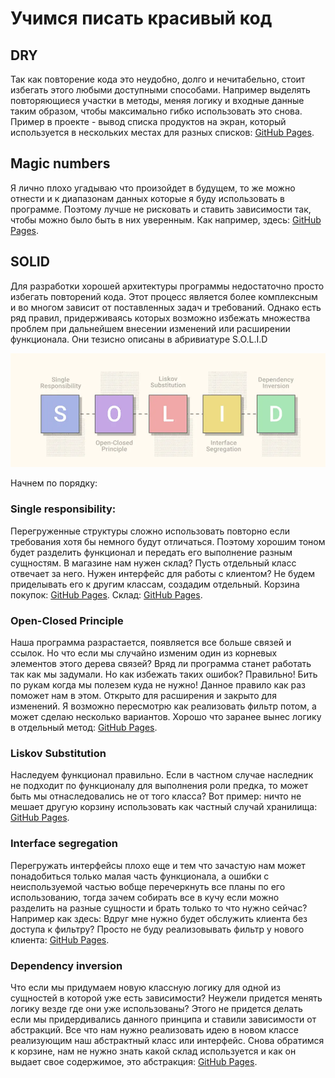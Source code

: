 # Учимся писать красивый код

## DRY

Так как повторение кода это неудобно, долго и нечитабельно, стоит избегать этого любыми доступными способами. Например выделять повторяющиеся участки в методы, меняя логику и входные данные таким образом, чтобы максимально гибко использовать это снова.
Пример в проекте - вывод списка продуктов на экран, который используется в нескольких местах для разных списков: 
[GitHub Pages](https://github.com/sezergemtsov/Templates_SOLID/blob/170efe4b55f063922a398531a1d62c26fe2be955/src/main/java/Customer.java#L197-L205).

## Magic numbers
Я лично плохо угадываю что произойдет в будущем, то же можно отнести и к диапазонам данных которые я буду использовать в программе. Поэтому лучше не рисковать и ставить зависимости так, чтобы можно было быть в них уверенным. Как например, здесь:
[GitHub Pages](https://github.com/sezergemtsov/Templates_SOLID/blob/170efe4b55f063922a398531a1d62c26fe2be955/src/main/java/Customer.java#L80).

## SOLID

Для разработки хорошей архитектуры программы недостаточно просто избегать повторений кода. Этот процесс является более комплексным и во многом зависит от поставленных задач и требований. Однако есть ряд правил, придерживаясь которых возможно избежать множества проблем при дальнейшем внесении изменений или расширении функционала. Они тезисно описаны в абривиатуре S.O.L.I.D

![alt text](https://github.com/sezergemtsov/Templates_SOLID/blob/main/src/main/resources/SOLID.png)

Начнем по порядку:

### Single responsibility:
Перегруженные структуры сложно использовать повторно если требования хотя бы немного будут отличаться. Поэтому хорошим тоном будет разделить функционал и передать его выполнение разным сущностям. В магазине нам нужен склад? Пусть отдельный класс отвечает за него. Нужен интерфейс для работы с клиентом? Не будем приделывать его к другим классам, создадим отдельный.
Корзина покупок:
[GitHub Pages](https://github.com/sezergemtsov/Templates_SOLID/blob/170efe4b55f063922a398531a1d62c26fe2be955/src/main/java/CustomersBasket.java).
Склад:
[GitHub Pages](https://github.com/sezergemtsov/Templates_SOLID/blob/170efe4b55f063922a398531a1d62c26fe2be955/src/main/java/Warehouse.java).

### Open-Closed Principle
Наша программа разрастается, появляется все больше связей и ссылок. Но что если мы случайно изменим один из корневых элементов этого дерева связей? Вряд ли программа станет работать так как мы задумали. Но как избежать таких ошибок? Правильно! Бить по рукам когда мы полезем куда не нужно! Данное правило как раз поможет нам в этом. Открыто для расширения и закрыто для изменений.
Я возможно пересмотрю как реализовать фильтр потом, а может сделаю несколько вариантов. Хорошо что заранее вынес логику в отдельный метод:
[GitHub Pages](https://github.com/sezergemtsov/Templates_SOLID/blob/170efe4b55f063922a398531a1d62c26fe2be955/src/main/java/Customer.java#L113).

### Liskov Substitution
Наследуем функционал правильно. Если в частном случае наследник не подходит по функционалу для выполнения роли предка, то может быть мы отнаследовались не от того класса?
Вот пример: ничто не мешает другую корзину использовать как частный случай хранилища:
[GitHub Pages](https://github.com/sezergemtsov/Templates_SOLID/blob/170efe4b55f063922a398531a1d62c26fe2be955/src/main/java/CustomersBasket.java#L9).

### Interface segregation
Перегружать интерфейсы плохо еще и тем что зачастую нам может понадобиться только малая часть функционала, а ошибки с неиспользуемой частью вобще перечеркнуть все планы по его использованию, тогда зачем собирать все в кучу если можно разделить на разные сущности и брать только то что нужно сейчас? Например как здесь:
Вдруг мне нужно будет обслужить клиента без доступа к фильтру? Просто не буду реализовывать фильтр у нового клиента:
[GitHub Pages](https://github.com/sezergemtsov/Templates_SOLID/blob/170efe4b55f063922a398531a1d62c26fe2be955/src/main/java/Customer.java#L5).

### Dependency inversion
Что если мы придумаем новую классную логику для одной из сущностей в которой уже есть зависимости?
Неужели придется менять логику везде где они уже использованы? Этого не придется делать если мы придердивались данного принципа и ставили зависимости от абстракций. Все что нам нужно реализовать идею в новом классе реализующим наш абстрактный класс или интерфейс.
Снова обратимся к корзине, нам не нужно знать какой склад используется и как он выдает свое содержимое, это абстракция:
[GitHub Pages](https://github.com/sezergemtsov/Templates_SOLID/blob/170efe4b55f063922a398531a1d62c26fe2be955/src/main/java/CustomersBasket.java#L9).

